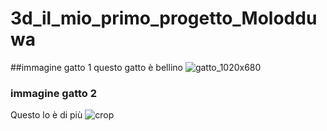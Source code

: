 # 3d_il_mio_primo_progetto_Molodduwa
##immagine gatto 1 
questo gatto è bellino
![gatto_1020x680](https://user-images.githubusercontent.com/93248307/140023258-86eb1d47-5f5f-4b10-ae1e-2720d68e0854.jpeg)

### immagine gatto 2
Questo lo è di più
![crop](https://user-images.githubusercontent.com/93248307/140023267-8944cf3b-8e0f-4193-b0ac-e0ed15c4433a.jpeg)
